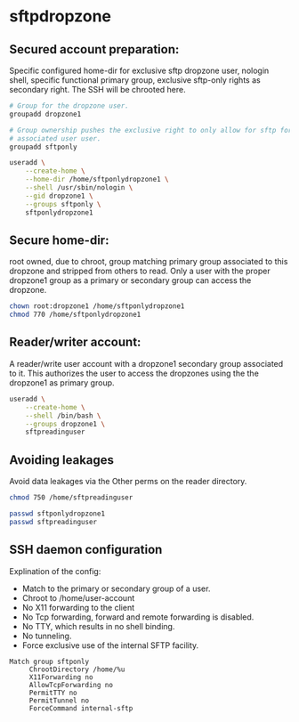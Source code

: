 # sftpdropzone

## Secured account preparation:
Specific configured home-dir for exclusive sftp dropzone user, nologin shell, specific functional primary group, exclusive sftp-only rights as secondary right. The SSH will be chrooted here.

```bash
# Group for the dropzone user.
groupadd dropzone1

# Group ownership pushes the exclusive right to only allow for sftp for the
# associated user user.
groupadd sftponly

useradd \
    --create-home \
    --home-dir /home/sftponlydropzone1 \
    --shell /usr/sbin/nologin \
    --gid dropzone1 \
    --groups sftponly \
    sftponlydropzone1
```

## Secure home-dir:
root owned, due to chroot, group matching primary group associated to this dropzone and stripped from others to read. Only a user with the proper dropzone1 group as a primary or secondary group can access the dropzone.
```bash
chown root:dropzone1 /home/sftponlydropzone1
chmod 770 /home/sftponlydropzone1
```

## Reader/writer account:
A reader/write user account with a dropzone1 secondary group associated to it. This authorizes the user to access the dropzones using the the dropzone1 as primary group.
```bash
useradd \
    --create-home \
    --shell /bin/bash \
    --groups dropzone1 \
    sftpreadinguser
```

## Avoiding leakages
Avoid data leakages via the Other perms on the reader directory.
```bash
chmod 750 /home/sftpreadinguser

passwd sftponlydropzone1
passwd sftpreadinguser
```


## SSH daemon configuration
Explination of the config:
- Match to the primary or secondary group of a user.
- Chroot to /home/user-account
- No X11 forwarding to the client
- No Tcp forwarding, forward and remote forwarding is disabled.
- No TTY, which results in no shell binding.
- No tunneling.
- Force exclusive use of the internal SFTP facility.

```
Match group sftponly
     ChrootDirectory /home/%u
     X11Forwarding no
     AllowTcpForwarding no
     PermitTTY no
     PermitTunnel no
     ForceCommand internal-sftp
```
